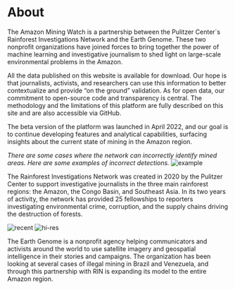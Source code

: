 # About

The Amazon Mining Watch is a partnership between the Pulitzer Center´s Rainforest Investigations Network and the Earth Genome. These two nonprofit organizations have joined forces to bring together the power of machine learning and investigative journalism to shed light on large-scale environmental problems in the Amazon.

All the data published on this website is available for download. Our hope is that journalists, activists, and researchers can use this information to better contextualize and provide “on the ground” validation. As for open data, our commitment to open-source code and transparency is central. The methodology and the limitations of this platform are fully described on this site and are also accessible via GitHub.

The beta version of the platform was launched in April 2022, and our goal is to continue developing features and analytical capabilities, surfacing insights about the current state of mining in the Amazon region.

_There are some cases where the network can incorrectly identify mined areas. Here are some examples of incorrect detections._
![example](/images/not-mines.png)

The Rainforest Investigations Network was created in 2020 by the Pulitzer Center to support investigative journalists in the three main rainforest regions: the Amazon, the Congo Basin, and Southeast Asia. In its two years of activity, the network has provided 25 fellowships to reporters investigating environmental crime, corruption, and the supply chains driving the destruction of forests.

![recent](/images/img-1.jpg)
![hi-res](/images/img-2.jpg)

The Earth Genome is a nonprofit agency helping communicators and activists around the world to use satellite imagery and geospatial intelligence in their stories and campaigns. The organization has been looking at several cases of illegal mining in Brazil and Venezuela, and through this partnership with RIN is expanding its model to the entire Amazon region.
